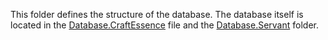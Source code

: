 This folder defines the structure of the database. The database itself is located in the [Database.CraftEssence](CraftEssence.purs) file and the [Database.Servant](Servant/) folder.
